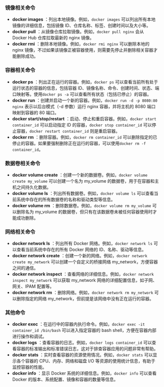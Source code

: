 ### 镜像相关命令

- **docker images** ：列出本地镜像。例如，`docker images` 可以列出所有本地镜像的详细信息，包括镜像 ID、仓库名称、标签、创建时间以及大小等。
- **docker pull** ：从镜像仓库拉取镜像。例如，`docker pull nginx` 会从 Docker Hub 仓库拉取最新的 nginx 镜像。
- **docker rmi** ：删除本地镜像。例如，`docker rmi nginx` 可以删除本地的 nginx 镜像，不过如果该镜像正被容器使用，则需要先停止并删除相关容器才能删除成功。

### 容器相关命令

- **docker ps** ：列出正在运行的容器。例如，`docker ps` 可以查看当前所有处于运行状态的容器的信息，包括容器 ID、镜像名称、命令、创建时间、状态、端口映射等。使用`docker ps -a` 可以查看所有状态（包括已停止）的容器。
- **docker run** ：创建并启动一个新的容器。例如，`docker run -d -p 8080:80 nginx` 表示以后台模式（-d 参数）运行 nginx 容器，并将主机的 8080 端口映射到容器的 80 端口。
- **docker start/stop/restart** ：启动、停止和重启容器。例如，`docker start container_id` 可以启动指定 ID 的容器，`docker stop container_id` 可以停止容器，`docker restart container_id` 则是重启容器。
- **docker rm** ：删除容器。例如，`docker rm container_id` 可以删除指定的已停止的容器。如果要强制删除正在运行的容器，可以使用`docker rm -f container_id`。

### 数据卷相关命令

- **docker volume create** ：创建一个新的数据卷。例如，`docker volume create my_volume` 可以创建一个名为 my_volume 的数据卷，用于在容器和主机之间持久化数据。
- **docker volume ls** ：列出所有数据卷。例如，`docker volume ls` 可以查看当前系统中存在的所有数据卷的名称和驱动类型等信息。
- **docker volume rm** ：删除数据卷。例如，`docker volume rm my_volume` 可以删除名为 my_volume 的数据卷，但只有在该数据卷未被任何容器使用时才能成功删除。

### 网络相关命令

- **docker network ls** ：列出所有 Docker 网络。例如，`docker network ls` 可以查看当前系统中存在的所有 Docker 网络的 ID、名称、驱动等信息。
- **docker network create** ：创建一个新的网络。例如，`docker network create my_network` 可以创建一个自定义的桥接网络 my_network，方便容器之间的通信。
- **docker network inspect** ：查看网络的详细信息。例如，`docker network inspect my_network` 可以获取 my_network 网络的详细配置信息，如子网、网关、IPAM 配置等。
- **docker network rm** ：删除网络。例如，`docker network rm my_network` 可以删除指定的网络 my_network，但前提是该网络中没有正在运行的容器。

### 其他命令

- **docker exec** ：在运行中的容器内执行命令。例如，`docker exec -it container_id /bin/bash` 可以进入指定容器的 bash shell，方便在容器内部进行操作和调试。
- **docker logs** ：查看容器的日志。例如，`docker logs container_id` 可以查看容器的标准输出和标准错误日志，这对于排查容器应用的问题非常有帮助。
- **docker stats** ：实时查看容器的资源使用情况。例如，`docker stats` 可以显示各个容器的 CPU、内存、网络和磁盘 I/O 等资源的使用统计信息，有助于监控容器的性能。
- **docker info** ：显示 Docker 系统的详细信息。例如，`docker info` 可以查看 Docker 的版本、系统配置、镜像和容器的数量等信息。
